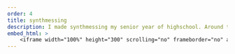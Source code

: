```yaml
---
order: 4
title: synthmessing
description: I made synthmessing my senior year of highschool. Around this time is when I started fully applying myself to advancing my production skills. I taught myself EDM techniques such as side-chaining utilizing synthesizers.
embed_html: >
    <iframe width="100%" height="300" scrolling="no" frameborder="no" allow="autoplay" src="https://w.soundcloud.com/player/?url=https%3A//api.soundcloud.com/tracks/1962056683&color=%233b35be&auto_play=false&hide_related=false&show_comments=true&show_user=true&show_reposts=false&show_teaser=true&visual=true"></iframe><div style="font-size: 10px; color: #cccccc;line-break: anywhere;word-break: normal;overflow: hidden;white-space: nowrap;text-overflow: ellipsis; font-family: Interstate,Lucida Grande,Lucida Sans Unicode,Lucida Sans,Garuda,Verdana,Tahoma,sans-serif;font-weight: 100;"><a href="https://soundcloud.com/elijahmyers00" title="Elijahmyers00" target="_blank" style="color: #cccccc; text-decoration: none;">Elijahmyers00</a> · <a href="https://soundcloud.com/elijahmyers00/synthmessing" title="synthmessing" target="_blank" style="color: #cccccc; text-decoration: none;">synthmessing</a></div>
---
```

